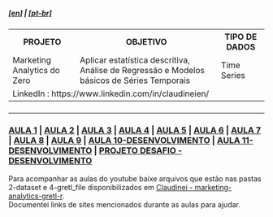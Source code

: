 <h5><a href="blank_">[en]</a> | <a href="blank_">[pt-br]</a>
</h5>
<h5>
<div>
  <table>
    <tr>
      <th>PROJETO</th>
      <th>OBJETIVO</th>
      <th>TIPO DE DADOS</th>
    </tr>
    <tr>
      <td>Marketing Analytics do Zero</td>
      <td>Aplicar estatística descritiva, Análise de Regressão e Modelos básicos de Séries Temporais</td>
      <td>Time Series</td>
    </tr>
    <tr>
        <td colspan="4">LinkedIn : https://www.linkedin.com/in/claudineien/</td>
    </tr>
  </table>
</div>
</h5>
<hr>
<h3><a href="https://github.com/claudineien/marketing-analytics-gretl-r/tree/main/0-documentation/mrktng_anlzng_01.md">AULA 1</a> | <a href="https://github.com/claudineien/marketing-analytics-gretl-r/tree/main/0-documentation/mrktng_anlzng_02.md">AULA 2</a> | <a href="https://github.com/claudineien/marketing-analytics-gretl-r/tree/main/0-documentation/mrktng_anlzng_03.md">AULA 3</a> | <a href="https://github.com/claudineien/marketing-analytics-gretl-r/tree/main/0-documentation/mrktng_anlzng_04.md">AULA 4</a> | <a href="https://github.com/claudineien/marketing-analytics-gretl-r/tree/main/0-documentation/mrktng_anlzng_05.md">AULA 5</a> | <a href="https://github.com/claudineien/marketing-analytics-gretl-r/tree/main/0-documentation/mrktng_anlzng_06.md">AULA 6</a> | <a href="https://github.com/claudineien/marketing-analytics-gretl-r/tree/main/0-documentation/mrktng_anlzng_07.md">AULA 7</a> | <a href="https://github.com/claudineien/marketing-analytics-gretl-r/tree/main/0-documentation/mrktng_anlzng_08.md">AULA 8</a> | <a href="https://github.com/claudineien/marketing-analytics-gretl-r/tree/main/0-documentation/mrktng_anlzng_09.md">AULA 9</a> | <a href="https://github.com/claudineien/marketing-analytics-gretl-r/tree/main/0-documentation/mrktng_anlzng_10.md">AULA 10-DESENVOLVIMENTO</a> | <a href="/0-documentation/mrktng_anlzng_11.md">AULA 11-DESENVOLVIMENTO</a> | <a href="/5-marketing-analytics-project/mrktng_anlzng_11prj.md">PROJETO DESAFIO -DESENVOLVIMENTO</a></h3>
<p>Para acompanhar as aulas do youtube baixe arquivos que estão nas pastas 2-dataset e 4-gretl_file disponibilizados em <a href="https://github.com/claudineien/marketing-analytics-gretl-r">Claudinei - marketing-analytics-gretl-r</a>.<br>
Documentei links de sites mencionados durante as aulas para ajudar.<br></p>
